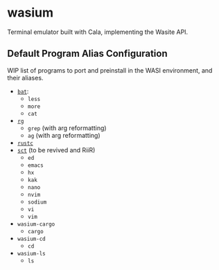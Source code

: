 # wasium
Terminal emulator built with Cala, implementing the Wasite API.

## Default Program Alias Configuration
WIP list of programs to port and preinstall in the WASI environment, and their
aliases.

 - [`bat`](https://github.com/sharkdp/bat):
   - `less`
   - `more`
   - `cat`
 - [`rg`](https://github.com/BurntSushi/ripgrep)
   - `grep` (with arg reformatting)
   - `ag` (with arg reformatting)
 - [`rustc`](https://github.com/rust-lang/rust)
 - [`sct`](https://github.com/rahscs/sct) (to be revived and RiiR)
   - `ed`
   - `emacs`
   - `hx`
   - `kak`
   - `nano`
   - `nvim`
   - `sodium`
   - `vi`
   - `vim`
 - `wasium-cargo`
   - `cargo`
 - `wasium-cd`
   - `cd`
 - `wasium-ls`
   - `ls`
